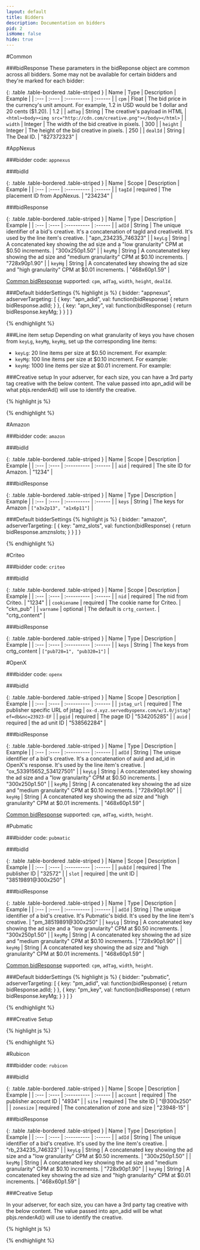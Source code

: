 ```yaml
---
layout: default
title: Bidders
description: Documentation on bidders
pid: 2
isHome: false
hide: true
---
```


<div class="bs-docs-section" markdown="1">
#Common

<a name="common-bidresponse"></a>

###bidResponse
These parameters in the bidReponse object are common across all bidders. Some may not be available for certain bidders and they're marked for each bidder:

{: .table .table-bordered .table-striped }
| Name | Type | Description | Example |
| :--- | :---- | :---------- | :------ |
| `cpm` |	Float |	The bid price in the currency's unit amount. For example, 1.2 in USD would be 1 dollar and 20 cents ($1.20). |	1.2 |
| `adTag` | String | The creative's payload in HTML | `<html><body><img src="http://cdn.com/creative.png"></body></html>` |
| `width` |	Integer |	The width of the bid creative in pixels. |	300 |
| `height` |	Integer |	The height of the bid creative in pixels. |	250 |
| `dealId` |	String |	The Deal ID. |	"827372323" |

</div>

<div class="bs-docs-section" markdown="1">
#AppNexus

###bidder code: 
`appnexus`

###bidId

{: .table .table-bordered .table-striped }
| Name | Scope | Description | Example |
| :--- | :---- | :---------- | :------ |
| `tagId` | required | The placement ID from AppNexus. | "234234" |

<!--
| `invCode` | optional | The inventory code you set up in a placement. Has to be used together with memberId. | "code234234" |
| `memberId` | optional | Your member ID in AppNexus. Only useful to be used together with invCode. | "123" |
-->

<a href="appnexus-bidresponse"></a>

###bidResponse

{: .table .table-bordered .table-striped }
| Name | Type | Description | Example |
| :--- | :---- | :---------- | :------ |
| `adId` |	String |	The unique identifier of a bid's creative. It's a concatenation of tagId and creativeId. It's used by the line item's creative. |	"apn_234235_746323" |
| `keyLg` |	String |	A concatenated key showing the ad size and a "low granularity" CPM at $0.50 increments. |	"300x250p1.50" |
| `keyMg` |	String |	A concatenated key showing the ad size and "medium granularity" CPM at $0.10 increments. |	"728x90p1.90" |
| `keyHg` |	String |	A concatenated key showing the ad size and "high granularity" CPM at $0.01 increments. |	"468x60p1.59" |

[Common bidResponse](#common-bidresponse) supported: `cpm`, `adTag`, `width`, `height`, `dealId`.

###Default bidderSettings
{% highlight js %}
{
    bidder: "appnexus",
    adserverTargeting: [
        {
            key: "apn_adid",
            val: function(bidResponse) {
                return bidResponse.adId;
            }
        }, {
            key: "apn_key",
            val: function(bidResponse) {
                return bidResponse.keyMg;
            }
        }
    ]
}

{% endhighlight %}


###Line item setup
Depending on what granularity of keys you have chosen from `keyLg`, `keyMg`, `keyHg`, set up the corresponding line items:

* `keyLg`: 20 line items per size at $0.50 increment. For example: 
* `keyMg`: 100 line items per size at $0.10 increment. For example: 
* `keyHg`: 1000 line items per size at $0.01 increment. For example: 

###Creative setup
In your adserver, for each size, you can have a 3rd party tag creative with the below content. The value passed into apn_adid will be what pbjs.renderAd() will use to identify the creative. 

{% highlight js %}
<script type="text/JavaScript">
    try{ window.top.pbjs.renderAd(document, '%%PATTERN:apn_adid%%'); } catch(e) {/*ignore*/}
</script>
{% endhighlight %}

</div>

<div class="bs-docs-section" markdown="1">
#Amazon

###bidder code: 
`amazon`

###bidId

{: .table .table-bordered .table-striped }
| Name | Scope | Description | Example |
| :--- | :---- | :---------- | :------ |
| `aid` | required | The site ID for Amazon. | "1234" |

###bidResponse

{: .table .table-bordered .table-striped }
| Name | Type | Description | Example |
| :--- | :---- | :---------- | :------ |
| `keys` | String | The keys for Amazon | `["a3x2p13", "a1x6p11"]` |

###Default bidderSettings
{% highlight js %}
{
    bidder: "amazon",
    adserverTargeting: [
        {
            key: "amz_slots",
            val: function(bidResponse) {
                return bidResponse.amznslots;
            }
        }
    ]
}

{% endhighlight %}


</div>

<div class="bs-docs-section" markdown="1">

#Criteo

###bidder code: 
`criteo`

###bidId

{: .table .table-bordered .table-striped }
| Name | Scope | Description | Example |
| :--- | :---- | :---------- | :------ |
| `nid` | required | The nid from Criteo. | "1234" |
| `cookiename` | required | The cookie name for Criteo. | "ckn_pub" |
| `varname` | optional | The default is `crtg_content`. | "crtg_content" |

###bidResponse

{: .table .table-bordered .table-striped }
| Name | Type | Description | Example |
| :--- | :---- | :---------- | :------ |
| `keys` | String | The keys from crtg_content | `["pub728=1", "pub320=1"]` |

</div>

<div class="bs-docs-section" markdown="1">

#OpenX

###bidder code: 
`openx`

###bidId

{: .table .table-bordered .table-striped }
| Name | Scope | Description | Example |
| :--- | :---- | :---------- | :------ |
| `jstag_url` | required | The publisher specific URL of jstag | `ox-d.xyz.servedbyopenx.com/w/1.0/jstag?ef=db&nc=23923-EF` |
| `pgid` | required | The page ID | "534205285" |
| `auid` | required | the ad unit ID | "538562284" |

###bidResponse

{: .table .table-bordered .table-striped }
| Name | Type | Description | Example |
| :--- | :---- | :---------- | :------ |
| `adId` | String | The unique identifier of a bid's creative. It's a concatenation of auid and ad_id in OpenX's response. It's used by the line item's creative. |	"ox_533915652_534127501" |
| `keyLg` |	String |	A concatenated key showing the ad size and a "low granularity" CPM at $0.50 increments. |	"300x250p1.50" |
| `keyMg` |	String |	A concatenated key showing the ad size and "medium granularity" CPM at $0.10 increments. |	"728x90p1.90" |
| `keyHg` |	String |	A concatenated key showing the ad size and "high granularity" CPM at $0.01 increments. |	"468x60p1.59" |

[Common bidResponse](#common-bidresponse) supported: `cpm`, `adTag`, `width`, `height`.


</div>

<div class="bs-docs-section" markdown="1">
#Pubmatic

###bidder code: 
`pubmatic`

###bidId

{: .table .table-bordered .table-striped }
| Name | Scope | Description | Example |
| :--- | :---- | :---------- | :------ |
| `pubId` | required | The publisher ID | "32572" |
| `slot` | required | the unit ID | "38519891@300x250" |

###bidResponse

{: .table .table-bordered .table-striped }
| Name | Type | Description | Example |
| :--- | :---- | :---------- | :------ |
| `adId` |	String |	The unique identifier of a bid's creative. It's Pubmatic's bidid. It's used by the line item's creative. |	"pm_38519891@300x250" |
| `keyLg` |	String |	A concatenated key showing the ad size and a "low granularity" CPM at $0.50 increments. |	"300x250p1.50" |
| `keyMg` |	String |	A concatenated key showing the ad size and "medium granularity" CPM at $0.10 increments. |	"728x90p1.90" |
| `keyHg` |	String |	A concatenated key showing the ad size and "high granularity" CPM at $0.01 increments. |	"468x60p1.59" |

[Common bidResponse](#common-bidresponse) supported: `cpm`, `adTag`, `width`, `height`.

###Default bidderSettings
{% highlight js %}
{
    bidder: "pubmatic",
    adserverTargeting: [
        {
            key: "pm_adid",
            val: function(bidResponse) {
                return bidResponse.adId;
            }
        }, {
            key: "pm_key",
            val: function(bidResponse) {
                return bidResponse.keyMg;
            }
        }
    ]
}

{% endhighlight %}

###Creative Setup

{% highlight js %}
<script type="text/JavaScript">
    try{ window.top.pbjs.renderAd(document, '%%PATTERN:pm_adid%%'); } catch(e) {/*ignore*/}
</script>
{% endhighlight %}


</div>

<div class="bs-docs-section" markdown="1">
#Rubicon

###bidder code: 
`rubicon`

###bidId

{: .table .table-bordered .table-striped }
| Name | Scope | Description | Example |
| :--- | :---- | :---------- | :------ |
| `account` | required | The publisher account ID | "4934" |
| `site` | required | The site ID | "@300x250" |
| `zonesize` | required | The concatenation of zone and size | "23948-15" |

###bidResponse

{: .table .table-bordered .table-striped }
| Name | Type | Description | Example |
| :--- | :---- | :---------- | :------ |
| `adId` | String | The unique identifier of a bid's creative. It's used by the line item's creative. |	"rb_234235_746323" |
| `keyLg` |	String |	A concatenated key showing the ad size and a "low granularity" CPM at $0.50 increments. |	"300x250p1.50" |
| `keyMg` |	String |	A concatenated key showing the ad size and "medium granularity" CPM at $0.10 increments. |	"728x90p1.90" |
| `keyHg` |	String |	A concatenated key showing the ad size and "high granularity" CPM at $0.01 increments. |	"468x60p1.59" |



###Creative Setup

In your adserver, for each size, you can have a 3rd party tag creative with the below content. The value passed into apn_adid will be what pbjs.renderAd() will use to identify the creative. 

{% highlight js %}
<script type="text/JavaScript">
    try{ window.top.pbjs.renderAd(document, '%%PATTERN:rb_adid%%'); } catch(e) {/*ignore*/}
</script>
{% endhighlight %}


</div>